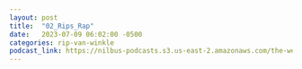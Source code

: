 ```yaml
---
layout: post
title:  "02_Rips_Rap"
date:   2023-07-09 06:02:00 -0500
categories: rip-van-winkle
podcast_link: https://nilbus-podcasts.s3.us-east-2.amazonaws.com/the-well-trained-mind/Rip%20Van%20Winkle/02_Rips_Rap.mp3
---
```

